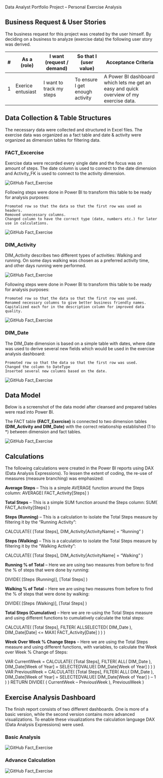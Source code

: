 Data Analyst Portfolio Project – Personal Exercise Analysis

## Business Request & User Stories

The business request for this project was created by the user himself. By deciding on a business to analyze (exercise data) the following user story was derived.

|#|As a (role)|I want (request / demand)|So that I (user value)|Acceptance Criteria|
|---|---|---|---|---|
|1|Exerice entusiast|I want to track my steps|To ensure I get enough activity|A Power BI dashboard which lets me get an easy and quick overview of my exercise data.|

## Data Collection & Table Structures
The necessary data were collected and structured in Excel files. The exercise data was organized as a fact table and date & activity were organized as dimension tables for filtering data.

### FACT_Excercise
Exercise data were recorded every single date and the focus was on amount of steps. The date column is used to connect to the date dimension and Activity_FK is used to connect to the activity dimension.

![GitHub Fact_Exercise](/images/Fact_Exercise.PNG)

Following steps were done in Power BI to transform this table to be ready for analysis purposes:

    Promoted row so that the data so that the first row was used as headers.
    Removed unnecessary columns.
    Changed column to have the correct type (date, numbers etc.) for later use in calculations.
    
![GitHub Fact_Exercise](/images/Fact_Activity_steps.PNG)
    
### DIM_Activity
DIM_Activity describes two different types of activities: Walking and running. On some days walking was chosen as a preferred activity time, and other days running were performed.

![GitHub Fact_Exercise](/images/Dim_Activity.PNG)

 Following steps were done in Power BI to transform this table to be ready for analysis purposes:

    Promoted row so that the data so that the first row was used.
    Renamed necessary columns to give better business friendly names.
    Capitalized each for in the description column for improved data quality.
    
![GitHub Fact_Exercise](/images/Dim_Activity_steps.PNG)
    
### DIM_Date

The DIM_Date dimension is based on a simple table with dates, where date was used to derive several new fields which would be used in the exercise analysis dashboard:

    Promoted row so that the data so that the first row was used.
    Changed the column to DateType
    Inserted several new columns based on the date.
    
![GitHub Fact_Exercise](/images/Dim_Date_steps.PNG)
    
## Data Model

Below is a screenshot of the data model after cleansed and prepared tables were read into Power BI.

The FACT table **(FACT_Exercise)** is connected to two dimension tables **(DIM_Activity and DIM_Date)** with the correct relationship established (1 to *) between dimension and fact tables.

![GitHub Fact_Exercise](/images/Data_Model.PNG)

## Calculations

The following calculations were created in the Power BI reports using DAX (Data Analysis Expressions). To lessen the extent of coding, the re-use of measures (measure branching) was emphasized:

**Average Steps** – This is a simple AVERAGE function around the Steps column:
AVERAGE( FACT_Activity[Steps] )

**Total Steps** – This is a simple SUM function around the Steps column:
SUM( FACT_Activity[Steps] )

**Steps (Running)** – This is a calculation to isolate the Total Steps measure by filtering it by the “Running Activity”:

CALCULATE(
[Total Steps],
DIM_Activity[ActivityName] = “Running”
)

**Steps (Walking)** – This is a calculation to isolate the Total Steps measure by filtering it by the “Walking Activity”:

CALCULATE(
[Total Steps],
DIM_Activity[ActivityName] = “Walking”
)

**Running % of Total** – Here we are using two measures from before to find the % of steps that were done by running:

DIVIDE(
[Steps (Running)],
[Total Steps]
)

**Walking % of Total** – Here we are using two measures from before to find the % of steps that were done by walking:

DIVIDE(
[Steps (Walking)],
[Total Steps]
)

**Total Steps (Cumulative)** – Here we are re-using the Total Steps measure and using different functions to cumulatively calculate the total steps:

CALCULATE(
[Total Steps],
FILTER(
ALLSELECTED( DIM_Date ),
DIM_Date[Date]
<= MAX( FACT_Activity[Date] )
)
)

**Week Over Week % Change Steps** – Here we are using the Total Steps measure and using different functions, with variables, to calculate the Week over Week % Change of Steps:

VAR CurrentWeek =
CALCULATE(
[Total Steps],
FILTER(
ALL( DIM_Date ),
DIM_Date[Week of Year]
= SELECTEDVALUE( DIM_Date[Week of Year] )
)
)
VAR PreviousWeek =
CALCULATE(
[Total Steps],
FILTER(
ALL( DIM_Date ),
DIM_Date[Week of Year]
= SELECTEDVALUE( DIM_Date[Week of Year] ) – 1
)
)
RETURN
DIVIDE(
( CurrentWeek – PreviousWeek ),
PreviousWeek
)


## Exercise Analysis Dashboard

The finish report consists of two different dashboards. One is more of a basic version, while the second version contains more advanced visualizations. To enable these visualizations the calculation language DAX (Data Analysis Expressions) were used.

### Basic Analysis

![GitHub Fact_Exercise](/images/Basic_Calculation.PNG)

### Advance Calculation

![GitHub Fact_Exercise](/images/Advance_Calculation.PNG)
